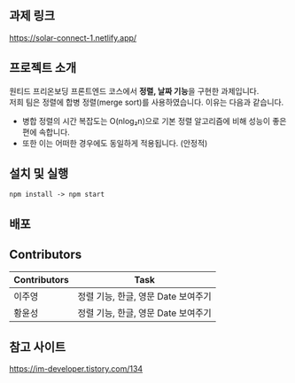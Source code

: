 ## 과제 링크
https://solar-connect-1.netlify.app/

## 프로젝트 소개
원티드 프리온보딩 프론트엔드 코스에서 **정렬, 날짜 기능**을 구현한 과제입니다.<br />
저희 팀은 정렬에 합병 정렬(merge sort)를 사용하였습니다. 이유는 다음과 같습니다.

- 병합 정렬의 시간 복잡도는 O(nlog₂n)으로 기본 정렬 알고리즘에 비해 성능이 좋은 편에 속합니다. 
- 또한 이는 어떠한 경우에도 동일하게 적용됩니다. (안정적)


## 설치 및 실행
`npm install -> npm start` 

## 배포

## Contributors
| Contributors| Task                               |
| ----------- | ---------------------------------- |
| 이주영      | 정렬 기능, 한글, 영문 Date 보여주기 |
| 황윤성      | 정렬 기능, 한글, 영문 Date 보여주기 |

## 참고 사이트
https://im-developer.tistory.com/134
